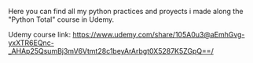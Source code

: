 Here you can find all my python practices and proyects i made along the "Python Total" course in Udemy.

Udemy course link: https://www.udemy.com/share/105A0u3@aEmhGvg-yxXTR6EQnc-_AHAp25QsumBj3mV6Vtmt28c1beyArArbgt0X5287K5ZGpQ==/